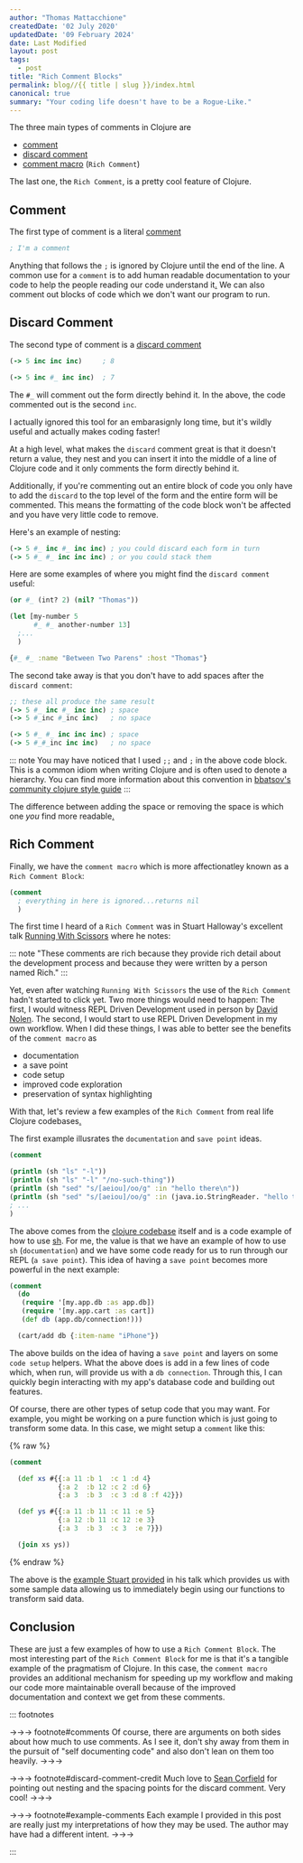 ```yaml
---
author: "Thomas Mattacchione"
createdDate: '02 July 2020'
updatedDate: '09 February 2024'
date: Last Modified
layout: post
tags:
  - post
title: "Rich Comment Blocks"
permalink: blog//{{ title | slug }}/index.html
canonical: true
summary: "Your coding life doesn't have to be a Rogue-Like."
---
```


The three main types of comments in Clojure are

- [comment]
- [discard comment]
- [comment macro] (`Rich Comment`)

The last one, the `Rich Comment`, is a pretty cool feature of Clojure.

## Comment

The first type of comment is a literal [comment]

```clojure
; I'm a comment
```

Anything that follows the `;` is ignored by Clojure until the end of the line.
A common use for a `comment` is to add human readable documentation to your
code to help the people reading our code understand it<a href="#comments" aria-describedby="footnote-label" id="comments-ref">.</a>
We can also comment out blocks of code which we don't want our program
to run.

## Discard Comment

The second type of comment is a [discard comment]

```clojure
(-> 5 inc inc inc)     ; 8

(-> 5 inc #_ inc inc)  ; 7
```

The `#_` will comment out the form directly behind it.  In the above, the code
commented out is the second `inc`.

I actually ignored this tool for an embarasignly long time, but it's wildly
useful and actually makes coding faster!

At a high level, what makes the `discard` comment great is that it doesn't
return a value, they nest and you can insert it into the middle of a line of
Clojure code and it only comments the form directly behind it.

Additionally, if you're commenting out an entire block of code you only have
to add the `discard` to the top level of the form and the entire form will be
commented.  This means the formatting of the code block won't be affected
and you have very little code to remove.

Here's an example of nesting:

```clojure
(-> 5 #_ inc #_ inc inc) ; you could discard each form in turn
(-> 5 #_ #_ inc inc inc) ; or you could stack them
```

Here are some examples of where you might find the `discard comment` useful:

```clojure
(or #_ (int? 2) (nil? "Thomas"))

(let [my-number 5
      #_ #_ another-number 13]
  ;...
  )

{#_ #_ :name "Between Two Parens" :host "Thomas"}
```

The second take away is that you don't have to add spaces after the
`discard comment`:

```clojure
;; these all produce the same result
(-> 5 #_ inc #_ inc inc) ; space
(-> 5 #_inc #_inc inc)   ; no space

(-> 5 #_ #_ inc inc inc) ; space
(-> 5 #_#_inc inc inc)   ; no space
```

::: note
You may have noticed that I used `;;` and `;` in the above code block.
This is a common idiom when writing Clojure and is often used to denote a
hierarchy.  You can find more information about this convention in
[bbatsov's community clojure style guide]
:::

The difference between adding the space or removing the space is which one
_you_ find more readable<a href="#discard-comment-credit" aria-describedby="footnote-label" id="discard-comment-credit-ref">.</a>

## Rich Comment

Finally, we have the `comment macro` which is more affectionatley known as a
`Rich Comment Block`:

```clojure
(comment
  ; everything in here is ignored...returns nil
  )
```

The first time I heard of a `Rich Comment` was in Stuart Halloway's excellent
talk [Running With Scissors] where he notes:

::: note
"These comments are rich because they provide rich detail about the development
process and because they were written by a person named Rich."
:::

Yet, even after watching `Running With Scissors` the use of the `Rich Comment`
hadn't started to click yet.  Two more things would need to happen:  The first,
I would witness REPL Driven Development used in person by [David Nolen].  The
second, I would start to use REPL Driven Development in my own workflow.  When
I did these things, I was able to better see the benefits of the `comment macro`
as

- documentation
- a save point
- code setup
- improved code exploration
- preservation of syntax highlighting

With that, let's review a few examples of the `Rich Comment` from real life
Clojure codebases<a href="#example-comments" aria-describedby="footnote-label" id="example-comments-ref">.</a>

The first example illusrates the `documentation` and `save point` ideas.

```clojure
(comment

(println (sh "ls" "-l"))
(println (sh "ls" "-l" "/no-such-thing"))
(println (sh "sed" "s/[aeiou]/oo/g" :in "hello there\n"))
(println (sh "sed" "s/[aeiou]/oo/g" :in (java.io.StringReader. "hello there\n")))
; ...
)
```

The above comes from the [clojure codebase] itself and is a code example of
how to use [sh].  For me, the value is that we have an example of how to use
`sh` (`documentation`) and we have some code ready for us to run through our
REPL (`a save point`). This idea of having a `save point` becomes more powerful
in the next example:

```clojure
(comment
  (do
   (require '[my.app.db :as app.db])
   (require '[my.app.cart :as cart])
   (def db (app.db/connection!)))

  (cart/add db {:item-name "iPhone"})
```

The above builds on the idea of having a `save point` and layers on some
`code setup` helpers.  What the above does is add in a few lines of code
which, when run, will provide us with a `db connection`. Through this, I can
quickly begin interacting with my app's database code and building out features.

Of course, there are other types of setup code that you may want.  For example,
you might be working on a pure function which is just going to transform some
data.  In this case, we might setup a `comment` like this:

{% raw %}
```clojure
(comment

  (def xs #{{:a 11 :b 1  :c 1 :d 4}
            {:a 2  :b 12 :c 2 :d 6}
            {:a 3  :b 3  :c 3 :d 8 :f 42}})

  (def ys #{{:a 11 :b 11 :c 11 :e 5}
            {:a 12 :b 11 :c 12 :e 3}
            {:a 3  :b 3  :c 3  :e 7}})

  (join xs ys))
```
{% endraw %}


The above is the [example Stuart provided] in his talk which provides us with
some sample data allowing us to immediately begin using our functions to
transform said data.

## Conclusion

These are just a few examples of how to use a `Rich Comment Block`.  The most
interesting part of the `Rich Comment Block` for me is that it's a tangible
example of the pragmatism of Clojure.  In this case, the `comment macro` provides
an additional mechanism for speeding up my workflow and making our code more
maintainable overall because of the improved documentation and context we get
from these comments.

::: footnotes

->->-> footnote#comments
Of course, there are arguments on both sides about how much to use comments.
As I see it, don't shy away from them in the pursuit of "self documenting code"
and also don't lean on them too heavily.
->->->

->->-> footnote#discard-comment-credit
Much love to [Sean Corfield] for pointing out nesting and the spacing points
for the discard comment.  Very cool!
->->->

->->-> footnote#example-comments
Each example I provided in this post are really just my interpretations of how
they may be used.  The author may have had a different intent.
->->->

:::

[REPL]: https://clojure.org/guides/repl/introduction
[immutable data structures]: https://clojure.org/about/functional_programming#_immutable_data_structures
[comment]: https://clojure.org/guides/weird_characters#_comment
[discard comment]: https://clojure.org/guides/weird_characters#_discard
[Running With Scissors]: https://youtu.be/Qx0-pViyIDU?t=1229
[comment macro]: https://clojuredocs.org/clojure.core/comment
[clojure codebase]: https://github.com/clojure/clojure/blob/4ef4b1ed7a2e8bb0aaaacfb0942729252c2c3091/src/clj/clojure/java/shell.clj
[David Nolen]: https://github.com/sponsors/swannodette
[example Stuart provided]: https://github.com/clojure/clojure/blob/4ef4b1ed7a2e8bb0aaaacfb0942729252c2c3091/src/clj/clojure/set.clj#L158
[sh]: https://clojuredocs.org/clojure.java.shell/sh



[Good, Bad and Ugly Code]: freecodecamp.org/news/code-comments-the-good-the-bad-and-the-ugly-be9cc65fbf83/
[Right Kind of Comment]: https://purelyfunctional.tv/issues/purelyfunctional-tv-newsletter-352-tip-use-the-right-kind-of-comment-for-the-job/
[JS Community Member]: https://twitter.com/getify/status/1142428718670811136
[How to do REPL driven development]: https://clojureverse.org/t/details-on-how-to-do-repl-driven-development-from-the-editor-emacs-with-cider/4960
[Did you know about comments]: https://kotka.de/blog/2010/06/Did_you_know_V.html
[Video Mentioning Rich Comment Blocks]: https://www.youtube.com/watch?v=Qx0-pViyIDU
[Official Comment Doc]: https://cljs.github.io/api/cljs.core/comment
[cljs - Example 1]: https://github.com/clojure/clojurescript/blob/master/src/main/cljs/cljs/stacktrace.cljc#L146
[clj - Example 2]: https://github.com/clojure/clojure/blob/4ef4b1ed7a2e8bb0aaaacfb0942729252c2c3091/src/clj/clojure/set.clj#L158
[tools.deps.alpha - Example 3]: https://github.com/clojure/tools.deps.alpha/blob/f94815dd55bdf5eb30ac8fa075c39e757cbbcca5/src/main/clojure/clojure/tools/deps/alpha/gen/pom.clj#L141
[clojure.jdbc Example 4]: https://github.com/clojure/java.jdbc/blob/47a87036376ffa69f64cfa18d1f91cbb7e301199/src/test/clojure/clojure/java/jdbc_test.clj#L1279
[bbatsov's community clojure style guide]: https://github.com/bbatsov/clojure-style-guide#comments
[Sean Corfield]: https://twitter.com/seancorfield
